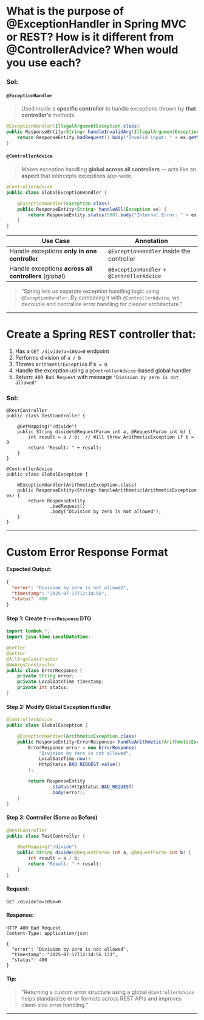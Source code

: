 # What is the purpose of @ExceptionHandler in Spring MVC or REST? How is it different from @ControllerAdvice? When would you use each?

### Sol:

#### `@ExceptionHandler`

> Used inside a **specific controller** to handle exceptions thrown by **that controller’s** methods.

```java
@ExceptionHandler(IllegalArgumentException.class)
public ResponseEntity<String> handleInvalidArg(IllegalArgumentException ex) {
    return ResponseEntity.badRequest().body("Invalid input: " + ex.getMessage());
}
```

#### `@ControllerAdvice`

> Makes exception handling **global across all controllers** — acts like an **aspect** that intercepts exceptions app-wide.

```java
@ControllerAdvice
public class GlobalExceptionHandler {

    @ExceptionHandler(Exception.class)
    public ResponseEntity<String> handleAll(Exception ex) {
        return ResponseEntity.status(500).body("Internal Error: " + ex.getMessage());
    }
}
```

| Use Case                                              | Annotation                                |
| ----------------------------------------------------- | ----------------------------------------- |
| Handle exceptions **only in one controller**          | `@ExceptionHandler` inside the controller |
| Handle exceptions **across all controllers** (global) | `@ExceptionHandler` + `@ControllerAdvice` |

> “Spring lets us separate exception handling logic using `@ExceptionHandler`. By combining it with `@ControllerAdvice`, we decouple and centralize error handling for cleaner architecture.”

---

# Create a Spring REST controller that:

1. Has a `GET /divide?a=10&b=0` endpoint
2. Performs division of `a / b`
3. Throws `ArithmeticException` if `b = 0`
4. Handle the exception using a `@ControllerAdvice`-based global handler
5. Return: `400 Bad Request` with message `"Division by zero is not allowed"`

### Sol:

```
@RestController
public class TestController {

    @GetMapping("/divide")
    public String divide(@RequestParam int a, @RequestParam int b) {
        int result = a / b;  // Will throw ArithmeticException if b = 0
        return "Result: " + result;
    }
}
```
```
@ControllerAdvice
public class GlobalException {

    @ExceptionHandler(ArithmeticException.class)
    public ResponseEntity<String> handleArithmetic(ArithmeticException ex) {
        return ResponseEntity
                .badRequest()
                .body("Division by zero is not allowed");
    }
}
```

---

# Custom Error Response Format

#### Expected Output:

```json
{
  "error": "Division by zero is not allowed",
  "timestamp": "2025-07-17T12:34:56",
  "status": 400
}
```

#### Step 1: Create `ErrorResponse` DTO

```java
import lombok.*;
import java.time.LocalDateTime;

@Getter
@Setter
@AllArgsConstructor
@NoArgsConstructor
public class ErrorResponse {
    private String error;
    private LocalDateTime timestamp;
    private int status;
}
```

#### Step 2: Modify Global Exception Handler

```java
@ControllerAdvice
public class GlobalException {

    @ExceptionHandler(ArithmeticException.class)
    public ResponseEntity<ErrorResponse> handleArithmetic(ArithmeticException ex) {
        ErrorResponse error = new ErrorResponse(
            "Division by zero is not allowed",
            LocalDateTime.now(),
            HttpStatus.BAD_REQUEST.value()
        );

        return ResponseEntity
                .status(HttpStatus.BAD_REQUEST)
                .body(error);
    }
}
```

#### Step 3: Controller (Same as Before)

```java
@RestController
public class TestController {

    @GetMapping("/divide")
    public String divide(@RequestParam int a, @RequestParam int b) {
        int result = a / b;
        return "Result: " + result;
    }
}
```

#### Request:

```
GET /divide?a=10&b=0
```

#### Response:

```http
HTTP 400 Bad Request
Content-Type: application/json

{
  "error": "Division by zero is not allowed",
  "timestamp": "2025-07-17T12:34:56.123",
  "status": 400
}
```

#### Tip:

> "Returning a custom error structure using a global `@ControllerAdvice` helps standardize error formats across REST APIs and improves client-side error handling."

---











